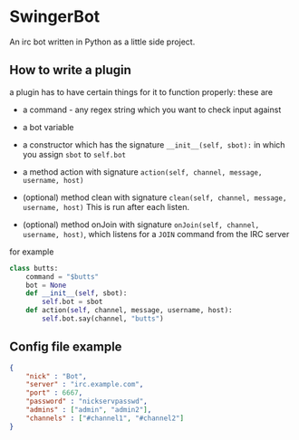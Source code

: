SwingerBot
==========

An irc bot written in Python as a little side project.

How to write a plugin
---------------------

a plugin has to have certain things for it to function properly: these are

* a command - any regex string which you want to check input against
* a bot variable
* a constructor which has the signature `__init__(self, sbot):` in which you assign `sbot` to `self.bot`
* a method action with signature `action(self, channel, message, username, host)`

* (optional) method clean with signature `clean(self, channel, message, username, host)` This is run after each listen.
* (optional) method onJoin with signature `onJoin(self, channel, username, host)`, which listens for a `JOIN` command from the IRC server

for example

```python
class butts:
	command = "$butts"
	bot = None
	def __init__(self, sbot):
		self.bot = sbot
	def action(self, channel, message, username, host):
		self.bot.say(channel, "butts")
```

Config file example
-------------------

```json
{
	"nick" : "Bot",
	"server" : "irc.example.com",
	"port" : 6667,
	"password" : "nickservpasswd",
	"admins" : ["admin", "admin2"],
	"channels" : ["#channel1", "#channel2"]
}
	
```
